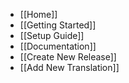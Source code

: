 - [[Home]]
- [[Getting Started]]
- [[Setup Guide]]
- [[Documentation]]
 - [[Create New Release]]
 - [[Add New Translation]]